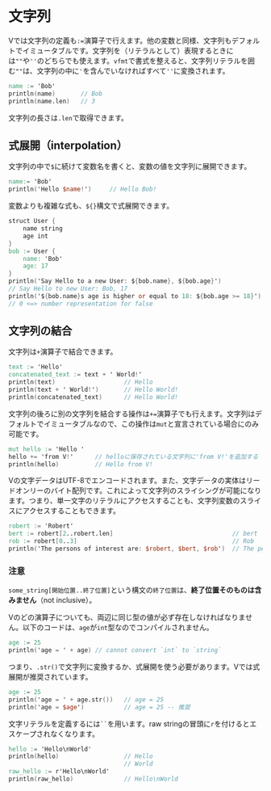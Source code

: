 # 文字列

Vでは文字列の定義も`:=`演算子で行えます。他の変数と同様、文字列もデフォルトでイミュータブルです。文字列を（リテラルとして）表現するときには`""`や`''`のどちらでも使えます。`vfmt`で書式を整えると、文字列リテラルを囲む`""`は、文字列の中に`'`を含んでいなければすべて`''`に変換されます。

```v
name := 'Bob'
println(name)       // Bob
println(name.len)   // 3
```

文字列の長さは`.len`で取得できます。

## 式展開（interpolation）

文字列の中で`$`に続けて変数名を書くと、変数の値を文字列に展開できます。

```v
name:= 'Bob'
println('Hello $name!')     // Hello Bob!
```

変数よりも複雑な式も、`${}`構文で式展開できます。

```v
struct User {
    name string
    age int
}
bob := User {
    name: 'Bob'
    age: 17
}
println('Say Hello to a new User: ${bob.name}, ${bob.age}')
// Say Hello to new User: Bob, 17
println('${bob.name}s age is higher or equal to 18: ${bob.age >= 18}')
// 0 <=> number representation for false
```

## 文字列の結合

文字列は`+`演算子で結合できます。

```v
text := 'Hello'
concatenated_text := text + ' World!'
println(text)                   // Hello
println(text + ' World!')       // Hello World!
println(concatenated_text)      // Hello World!
```

文字列の後ろに別の文字列を結合する操作は`+=`演算子でも行えます。文字列はデフォルトでイミュータブルなので、この操作は`mut`と宣言されている場合にのみ可能です。

```v
mut hello := 'Hello '
hello += 'from V!'      // helloに保存されている文字列に'from V!'を追加する
println(hello)          // Hello from V!
```

Vの文字データはUTF-8でエンコードされます。また、文字データの実体はリードオンリーのバイト配列です。これによって文字列のスライシングが可能になります。つまり、単一文字のリテラルにアクセスすることも、文字列変数のスライスにアクセスすることもできます。

```v
robert := 'Robert'
bert := robert[2..robert.len]                                 // bert
rob := robert[0..3]                                           // Rob
println('The persons of interest are: $robert, $bert, $rob')  // The persons of interest are: Robert, bert, Rob
```

### 注意

`some_string[開始位置..終了位置]`という構文の`終了位置`は、**終了位置そのものは含みません**（not inclusive）。

Vのどの演算子についても、両辺に同じ型の値が必ず存在しなければなりません。以下のコードは、`age`が`int`型なのでコンパイルされません。

```v
age := 25
println('age = ' + age) // cannot convert `int` to `string`
```

つまり、`.str()`で文字列に変換するか、式展開を使う必要があります。Vでは式展開が推奨されています。

```v
age := 25
println('age = ' + age.str())   // age = 25
println('age = $age')           // age = 25 -- 推奨
```

文字リテラルを定義するには` `` `を用います。raw stringの冒頭に`r`を付けるとエスケープされなくなります。

```v
hello := 'Hello\nWorld'
println(hello)                  // Hello
                                // World
raw_hello := r'Hello\nWorld'
println(raw_hello)              // Hello\nWorld
```

